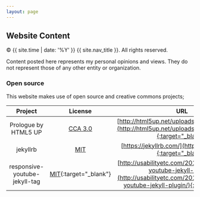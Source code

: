 ```yaml
---
layout: page
---
```


## Website Content

&copy; {{ site.time | date: '%Y' }} {{ site.nav_title }}. All rights reserved.

Content posted here represents my personal opinions and views. They do not represent those of any other entity or organization.

### Open source

This website makes use of open source and creative commons projects;

| Project       | License       | URL   |
|:-------------:|:-------------:|:-----:|
| Prologue by HTML5 UP | [CCA 3.0](http://html5up.net/license) | [http://html5up.net/uploads/demos/prologue/](http://html5up.net/uploads/demos/prologue/){:target="_blank"} |
| jekyllrb     | [MIT](https://raw.githubusercontent.com/jekyll/jekyll/master/LICENSE)      | [https://jekyllrb.com/](https://jekyllrb.com/){:target="_blank"} |
| responsive-youtube-jekyll-tag | [MIT](https://github.com/UsabilityEtc/responsive-youtube-jekyll-tag/blob/master/LICENSE){:target="_blank"} | [http://usabilityetc.com/2015/04/responsive-youtube-jekyll-plugin/](http://usabilityetc.com/2015/04/responsive-youtube-jekyll-plugin/){:target="_blank"} |
